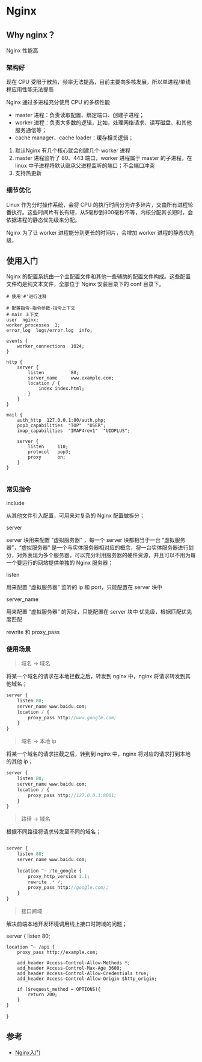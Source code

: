 # Nginx

## Why nginx？

Nginx 性能高

### 架构好

现在 CPU 受限于散热，频率无法提高，目前主要向多核发展，所以单进程/单线程应用性能无法提高

Nginx 通过多进程充分使用 CPU 的多核性能

- master 进程：负责读取配置、绑定端口、创建子进程；
- worker 进程：负责大多数的逻辑，比如，处理网络请求、读写磁盘、和其他服务通信等；
- cache manager、cache loader：缓存相关逻辑；

1. 默认Nginx 有几个核心就会创建几个 worker 进程
2. master 进程监听了 80、443 端口，worker 进程属于 master 的子进程，在 linux 中子进程将默认继承父进程监听的端口；不会端口冲突
3. 支持热更新

### 细节优化

Linux 作为分时操作系统，会将 CPU 的执行时间分为许多碎片，交由所有进程轮番执行。这些时间片有长有短，从5毫秒到800毫秒不等，内核分配其长短时，会依据进程的静态优先级来分配。

Nginx 为了让 worker 进程能分到更长的时间片，会增加 worker 进程的静态优先级，

## 使用入门

Nginx 的配置系统由一个主配置文件和其他一些辅助的配置文件构成。这些配置文件均是纯文本文件，全部位于 Nginx 安装目录下的 conf 目录下。

```shell
# 使用'#'进行注释

# 配置指令-指令参数-指令上下文
# main 上下文
user  nginx;
worker_processes  1;
error_log  logs/error.log  info;

events {
    worker_connections  1024;
}

http {
    server {
        listen          80;
        server_name     www.example.com;
        location / {
            index index.html;
        }
    }
}

mail {
    auth_http  127.0.0.1:80/auth.php;
    pop3_capabilities  "TOP"  "USER";
    imap_capabilities  "IMAP4rev1"  "UIDPLUS";

    server {
        listen     110;
        protocol   pop3;
        proxy      on;
    }
}


```

### 常见指令

include

从其他文件引入配置，可用来对复杂的 Nginx 配置做拆分；

server

server 块用来配置 “虚拟服务器” ，每一个 server 块都相当于一台 “虚拟服务器”，“虚拟服务器” 是一个与实体服务器相对应的概念，将一台实体服务器进行划分，对外表现为多个服务器，可以充分利用服务器的硬件资源，并且可以不用为每一个要运行的网站提供单独的 Nginx 服务器；

listen

用来配置 “虚拟服务器” 监听的 ip 和 port，只能配置在 server 块中 

server_name

用来配置 “虚拟服务器” 的网址，只能配置在 server 块中
优先级，根据匹配优先度匹配

rewrite 和 proxy_pass

### 使用场景

> 域名 -> 域名

将某一个域名的请求在本地拦截之后，转发到 nginx 中，nginx 将请求转发到其他域名；

```php
server {
    listen 80;
    server_name www.baidu.com;
    location / {
        proxy_pass http://www.google.com;
    }
}

```

> 域名 -> 本地 ip

将某一个域名的请求拦截之后，转到到 nginx 中，nginx 将对应的请求打到本地的其他 ip；

```php
server {
    listen 80;
    server_name www.baidu.com;
    location / {
        proxy_pass http://127.0.0.1:8001;
    }
}
```

> 路径 -> 域名

根据不同路径将请求转发至不同的域名；

```php

server {
    listen 80;
    server_name www.baidu.com;
    
    location ^~ /to_google {
        proxy_http_version 1.1;
        rewrite .* /;
        proxy_pass http://google.com/;
    }
}
```

> 接口跨域

解决前端本地开发环境调用线上接口时跨域的问题；

server {
    listen 80;
    
    location ^~ /api {
        proxy_pass http://example.com;
        
        add_header Access-Control-Allow-Methods *;
        add_header Access-Control-Max-Age 3600;
        add_header Access-Control-Allow-Credentials true;
        add_header Access-Control-Allow-Origin $http_origin;

        if ($request_method = OPTIONS){
            return 200;
        }
    }
}

## 参考

- [Nginx入门](https://mp.weixin.qq.com/s/JrQa88BhRiFFOc7P6zMZZQ)